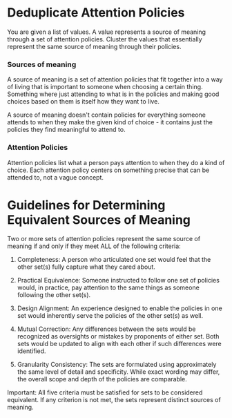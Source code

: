 # Deduplicate Attention Policies

You are given a list of values. A value represents a source of meaning through a set of attention policies. Cluster the values that essentially represent the same source of meaning through their policies.


### Sources of meaning

A source of meaning is a set of attention policies that fit together into a way of living that is important to someone when choosing a certain thing. Something where just attending to what is in the policies and making good choices based on them is itself how they want to live.

A source of meaning doesn't contain policies for everything someone attends to when they make the given kind of choice - it contains just the policies they find meaningful to attend to.

### Attention Policies

Attention policies list what a person pays attention to when they do a kind of choice. Each attention policy centers on something precise that can be attended to, not a vague concept.

# Guidelines for Determining Equivalent Sources of Meaning

Two or more sets of attention policies represent the same source of meaning if and only if they meet ALL of the following criteria:

1. Completeness: A person who articulated one set would feel that the other set(s) fully capture what they cared about.

2. Practical Equivalence: Someone instructed to follow one set of policies would, in practice, pay attention to the same things as someone following the other set(s).

3. Design Alignment: An experience designed to enable the policies in one set would inherently serve the policies of the other set(s) as well.

4. Mutual Correction: Any differences between the sets would be recognized as oversights or mistakes by proponents of either set. Both sets would be updated to align with each other if such differences were identified.

5. Granularity Consistency: The sets are formulated using approximately the same level of detail and specificity. While exact wording may differ, the overall scope and depth of the policies are comparable.

Important: All five criteria must be satisfied for sets to be considered equivalent. If any criterion is not met, the sets represent distinct sources of meaning.